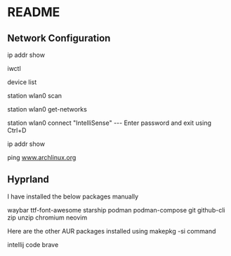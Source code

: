 # README

## Network Configuration

ip addr show

iwctl

device list

station wlan0 scan

station wlan0 get-networks

station wlan0 connect "IntelliSense" --- Enter password and exit using Ctrl+D

ip addr show 

ping www.archlinux.org

## Hyprland

I have installed the below packages manually

waybar
ttf-font-awesome
starship
podman
podman-compose
git
github-cli
zip
unzip
chromium
neovim

Here are the other AUR packages installed using makepkg -si command

intellij
code
brave



